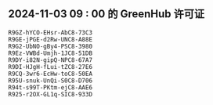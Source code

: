 ## 2024-11-03 09 : 00 的 GreenHub 许可证
```
R9GZ-hYCO-EHsr-AbC8-73C3
R9GE-jPGE-d2Rw-UNC8-A88E
R9G2-UbNO-gBy4-PSC8-3980
R9Ez-VWBd-Umjh-1JC8-51DB
R9DY-i82N-gipQ-NPC8-67A7
R9DI-HJgH-fLui-tZC8-27E6
R9CQ-3wr6-EcHw-toC8-50EA
R95U-snuk-UnQi-S0C8-D706
R94t-s99T-PKtm-ejC8-AAE6
R925-r2OX-GL1q-SIC8-933D
```
